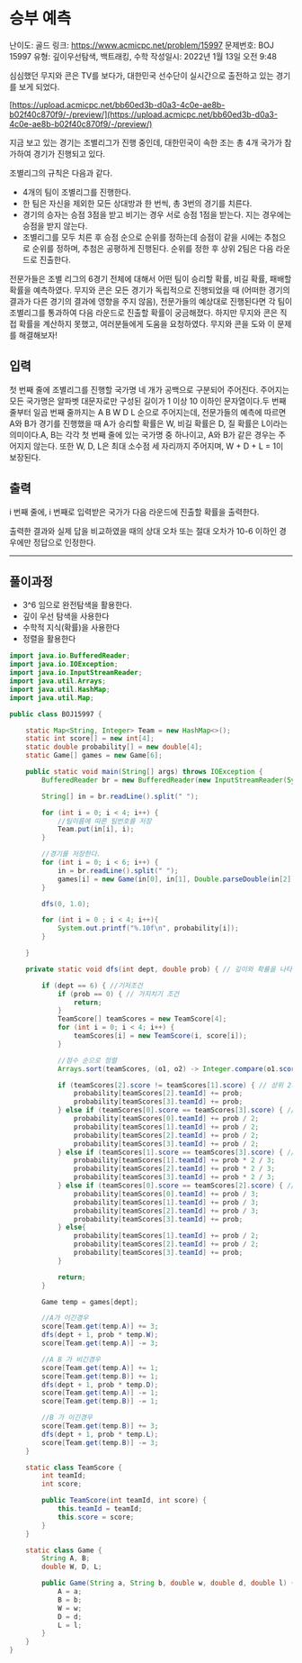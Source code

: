 # 승부 예측

난이도: 골드
링크: https://www.acmicpc.net/problem/15997
문제번호: BOJ 15997
유형: 깊이우선탐색, 백트래킹, 수학
작성일시: 2022년 1월 13일 오전 9:48

심심했던 무지와 콘은 TV를 보다가, 대한민국 선수단이 실시간으로 출전하고 있는 경기를 보게 되었다.

[https://upload.acmicpc.net/bb60ed3b-d0a3-4c0e-ae8b-b02f40c870f9/-/preview/](https://upload.acmicpc.net/bb60ed3b-d0a3-4c0e-ae8b-b02f40c870f9/-/preview/)

지금 보고 있는 경기는 조별리그가 진행 중인데, 대한민국이 속한 조는 총 4개 국가가 참가하여 경기가 진행되고 있다.

조별리그의 규칙은 다음과 같다.

- 4개의 팀이 조별리그를 진행한다.
- 한 팀은 자신을 제외한 모든 상대방과 한 번씩, 총 3번의 경기를 치른다.
- 경기의 승자는 승점 3점을 받고 비기는 경우 서로 승점 1점을 받는다. 지는 경우에는 승점을 받지 않는다.
- 조별리그를 모두 치른 후 승점 순으로 순위를 정하는데 승점이 같을 시에는 추첨으로 순위를 정하며, 추첨은 공평하게 진행된다. 순위를 정한 후 상위 2팀은 다음 라운드로 진출한다.

전문가들은 조별 리그의 6경기 전체에 대해서 어떤 팀이 승리할 확률, 비길 확률, 패배할 확률을 예측하였다. 무지와 콘은 모든 경기가 독립적으로 진행되었을 때 (어떠한 경기의 결과가 다른 경기의 결과에 영향을 주지 않음), 전문가들의 예상대로 진행된다면 각 팀이 조별리그를 통과하여 다음 라운드로 진출할 확률이 궁금해졌다. 하지만 무지와 콘은 직접 확률을 계산하지 못했고, 여러분들에게 도움을 요청하였다. 무지와 콘을 도와 이 문제를 해결해보자!

## 입력

첫 번째 줄에 조별리그를 진행할 국가명 네 개가 공백으로 구분되어 주어진다. 주어지는 모든 국가명은 알파벳 대문자로만 구성된 길이가 1 이상 10 이하인 문자열이다.두 번째 줄부터 일곱 번째 줄까지는 A B W D L 순으로 주어지는데, 전문가들의 예측에 따르면 A와 B가 경기를 진행했을 때 A가 승리할 확률은 W, 비길 확률은 D, 질 확률은 L이라는 의미이다.A, B는 각각 첫 번째 줄에 있는 국가명 중 하나이고, A와 B가 같은 경우는 주어지지 않는다. 또한 W, D, L은 최대 소수점 세 자리까지 주어지며, W + D + L = 1이 보장된다.

## 출력

i 번째 줄에, i 번째로 입력받은 국가가 다음 라운드에 진출할 확률을 출력한다.

출력한 결과와 실제 답을 비교하였을 때의 상대 오차 또는 절대 오차가 10-6 이하인 경우에만 정답으로 인정한다.

---

## 풀이과정

- 3^6 임으로 완전탐색을 활용한다.
- 깊이 우선 탐색을 사용한다
- 수학적 지식(확률)을 사용한다
- 정렬을 활용한다

```java
import java.io.BufferedReader;
import java.io.IOException;
import java.io.InputStreamReader;
import java.util.Arrays;
import java.util.HashMap;
import java.util.Map;

public class BOJ15997 {

    static Map<String, Integer> Team = new HashMap<>();
    static int score[] = new int[4];
    static double probability[] = new double[4];
    static Game[] games = new Game[6];

    public static void main(String[] args) throws IOException {
        BufferedReader br = new BufferedReader(new InputStreamReader(System.in));

        String[] in = br.readLine().split(" ");

        for (int i = 0; i < 4; i++) {
            //팀이름에 따른 팀번호를 저장
            Team.put(in[i], i);
        }

        //경기를 저장한다.
        for (int i = 0; i < 6; i++) {
            in = br.readLine().split(" ");
            games[i] = new Game(in[0], in[1], Double.parseDouble(in[2]), Double.parseDouble(in[3]), Double.parseDouble(in[4]));
        }

        dfs(0, 1.0);

        for (int i = 0 ; i < 4; i++){
            System.out.printf("%.10f\n", probability[i]);
        }

    }

    private static void dfs(int dept, double prob) { // 깊이와 확률을 나타냄

        if (dept == 6) { //기저조건
            if (prob == 0) { // 가지치기 조건
                return;
            }
            TeamScore[] teamScores = new TeamScore[4];
            for (int i = 0; i < 4; i++) {
                teamScores[i] = new TeamScore(i, score[i]);
            }

            //점수 순으로 정렬
            Arrays.sort(teamScores, (o1, o2) -> Integer.compare(o1.score, o2.score));

            if (teamScores[2].score != teamScores[1].score) { // 상위 2개가 존재할 떄
                probability[teamScores[2].teamId] += prob;
                probability[teamScores[3].teamId] += prob;
            } else if (teamScores[0].score == teamScores[3].score) { //4개팀이 동률일 때
                probability[teamScores[0].teamId] += prob / 2;
                probability[teamScores[1].teamId] += prob / 2;
                probability[teamScores[2].teamId] += prob / 2;
                probability[teamScores[3].teamId] += prob / 2;
            } else if (teamScores[1].score == teamScores[3].score) { //상위 3개의 팀이 동률일 때
                probability[teamScores[1].teamId] += prob * 2 / 3;
                probability[teamScores[2].teamId] += prob * 2 / 3;
                probability[teamScores[3].teamId] += prob * 2 / 3;
            } else if (teamScores[0].score == teamScores[2].score) { //하위 3개의 팀이 동률일 때
                probability[teamScores[0].teamId] += prob / 3;
                probability[teamScores[1].teamId] += prob / 3;
                probability[teamScores[2].teamId] += prob / 3;
                probability[teamScores[3].teamId] += prob;
            } else{
                probability[teamScores[1].teamId] += prob / 2;
                probability[teamScores[2].teamId] += prob / 2;
                probability[teamScores[3].teamId] += prob;
            }

            return;
        }

        Game temp = games[dept];

        //A가 이긴경우
        score[Team.get(temp.A)] += 3;
        dfs(dept + 1, prob * temp.W);
        score[Team.get(temp.A)] -= 3;

        //A B 가 비긴경우
        score[Team.get(temp.A)] += 1;
        score[Team.get(temp.B)] += 1;
        dfs(dept + 1, prob * temp.D);
        score[Team.get(temp.A)] -= 1;
        score[Team.get(temp.B)] -= 1;

        //B 가 이긴경우
        score[Team.get(temp.B)] += 3;
        dfs(dept + 1, prob * temp.L);
        score[Team.get(temp.B)] -= 3;
    }

    static class TeamScore {
        int teamId;
        int score;

        public TeamScore(int teamId, int score) {
            this.teamId = teamId;
            this.score = score;
        }
    }

    static class Game {
        String A, B;
        double W, D, L;

        public Game(String a, String b, double w, double d, double l) {
            A = a;
            B = b;
            W = w;
            D = d;
            L = l;
        }
    }
}
```
